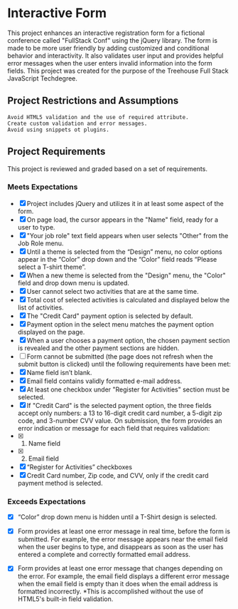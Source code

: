 # Interactive Form



This project enhances an interactive registration form for a fictional conference called "FullStack Conf" using the jQuery library. The form is made to be more user friendly by adding customized and conditional behavior and interactivity. It also validates user input and provides helpful error messages when the user enters invalid information into the form fields. This project was created for the purpose of the Treehouse Full Stack JavaScript Techdegree.

## Project Restrictions and Assumptions

    Avoid HTML5 validation and the use of required attribute.
    Create custom validation and error messages.
    Avoid using snippets ot plugins.

## Project Requirements

This project is reviewed and graded based on a set of requirements.

### Meets Expectations

- [x] Project includes jQuery and utilizes it in at least some aspect of the form.
- [x] On page load, the cursor appears in the "Name" field, ready for a user to type.
- [x] "Your job role" text field appears when user selects "Other" from the Job Role menu.
- [x] Until a theme is selected from the “Design” menu, no color options appear in the “Color” drop down and the “Color” field reads “Please select a T-shirt theme”.
- [x] When a new theme is selected from the "Design" menu, the "Color" field and drop down menu is updated.
- [x] User cannot select two activities that are at the same time.
- [x] Total cost of selected activities is calculated and displayed below the list of activities.
- [x] The "Credit Card" payment option is selected by default.
- [x] Payment option in the select menu matches the payment option displayed on the page.
- [x] When a user chooses a payment option, the chosen payment section is revealed and the other payment sections are hidden.
- [ ] Form cannot be submitted (the page does not refresh when the submit button is clicked)  until the following requirements have been met:
- [x] Name field isn’t blank.
- [x] Email field contains validly formatted e-mail address.
- [x] At least one checkbox under "Register for Activities" section must be selected.
- [x] If "Credit Card" is the selected payment option, the three fields accept only numbers: a 13 to 16-digit credit card number, a 5-digit zip code, and 3-number CVV value.
    On submission, the form provides an error indication or message for each field that requires validation:
- [x] 1) Name field
- [x] 2) Email field
- [x] “Register for Activities” checkboxes
- [x] Credit Card number, Zip code, and CVV, only if the credit card payment method is selected. 

### Exceeds Expectations

- [x] “Color” drop down menu is hidden until a T-Shirt design is selected.
- [x] Form provides at least one error message in real time, before the form is submitted. For example, the error message appears near the email field when the user begins to type, and disappears as soon as the user has entered a complete and correctly formatted email address.
- [x] Form provides at least one error message that changes depending on the error. For example, the email field displays a different error message when the email field is empty than it does when the email address is formatted incorrectly. *This is accomplished without the use of HTML5's built-in field validation.
 
